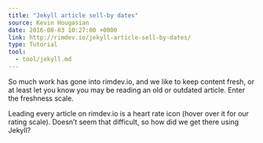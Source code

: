 ```yaml
---
title: "Jekyll article sell-by dates"
source: Kevin Hougasian
date: 2016-08-03 10:27:00 +0000
link: http://rimdev.io/jekyll-article-sell-by-dates/
type: Tutorial
tool:
  - tool/jekyll.md
---
```

So much work has gone into rimdev.io, and we like to keep content fresh, or at least let you know you may be reading an old or outdated article. Enter the freshness scale.

Leading every article on rimdev.io is a heart rate icon (hover over it for our rating scale). Doesn’t seem that difficult, so how did we get there using Jekyll?





